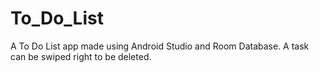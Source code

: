# To_Do_List
A To Do List app made using Android Studio and Room Database. A task can be swiped right to be deleted.

